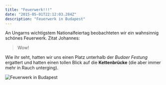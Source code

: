 ```yaml
---
title: "Feuerwerk!!!"
date: "2015-05-01T22:12:03.284Z"
description: "Feuerwerk in Budapest"
---
```


An Ungarns wichtigstem Nationalfeiertag beobachteten wir ein wahnsinnig schönes Feuerwerk. Zitat Johannes:
> Wow!

Wie ihr seht, hatten wir uns einen Platz unterhalb der *Budaer Festung* ergattert und hatten einen tollen Blick auf die **Kettenbrücke** (die aber immer mehr in Rauch unterging).

![Feuerwerk in Budapest](./feuerwerk.jpg)